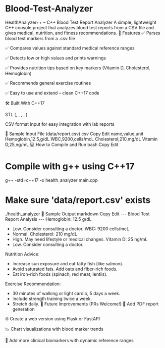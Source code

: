 # Blood-Test-Analyzer
HealthAnalyzer++ – C++ Blood Test Report Analyzer A simple, lightweight C++ console project that analyzes blood test reports from a CSV file and gives medical, nutrition, and fitness recommendations.
📌 Features
✅ Parses blood test markers from a .csv file

✅ Compares values against standard medical reference ranges

✅ Detects low or high values and prints warnings

✅ Provides nutrition tips based on key markers (Vitamin D, Cholesterol, Hemoglobin)

✅ Recommends general exercise routines

✅ Easy to use and extend – clean C++17 code

🛠️ Built With
C++17

STL (<vector>, <map>, <fstream>, <iostream>, <sstream>)

CSV format input for easy integration with lab reports

📂 Sample Input File (data/report.csv)
csv
Copy
Edit
name,value,unit
Hemoglobin,12.5,g/dL
WBC,9200,cells/mcL
Cholesterol,210,mg/dL
Vitamin D,25,ng/mL
💻 How to Compile and Run
bash
Copy
Edit
# Compile with g++ using C++17
g++ -std=c++17 -o health_analyzer main.cpp

# Make sure 'data/report.csv' exists
./health_analyzer
🧪 Sample Output
markdown
Copy
Edit
--- Blood Test Report Analysis ---
Hemoglobin: 12.5 g/dL
  - Low. Consider consulting a doctor.
WBC: 9200 cells/mcL
  - Normal.
Cholesterol: 210 mg/dL
  - High. May need lifestyle or medical changes.
Vitamin D: 25 ng/mL
  - Low. Consider consulting a doctor.

Nutrition Advice:
- Increase sun exposure and eat fatty fish (like salmon).
- Avoid saturated fats. Add oats and fiber-rich foods.
- Eat iron-rich foods (spinach, red meat, lentils).

Exercise Recommendation:
- 30 minutes of walking or light cardio, 5 days a week.
- Include strength training twice a week.
- Stretch daily.
🧠 Future Improvements (PRs Welcome!)
🧾 Add PDF report generation

🌐 Create a web version using Flask or FastAPI

📉 Chart visualizations with blood marker trends

🧬 Add more clinical biomarkers with dynamic reference ranges

